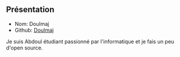 ## Présentation

- Nom: Doulmaj
- Github: [Doulmaj](https://github.com/Doulmaj)

Je suis Abdoul étudiant passionné par l'informatique et je fais un peu d'open source.

